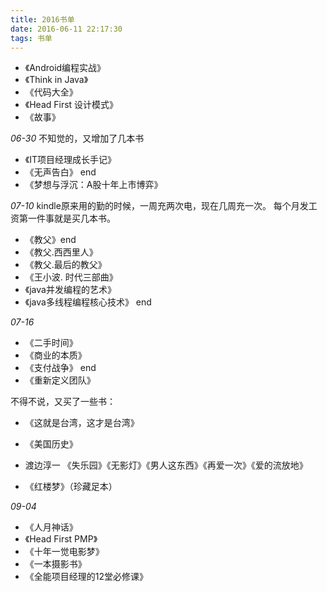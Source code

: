 ```yaml
---
title: 2016书单
date: 2016-06-11 22:17:30
tags: 书单
---
```

- 《Android编程实战》
- 《Think in Java》
- 《代码大全》
- 《Head First 设计模式》
- 《故事》

<!-- more -->

*06-30*
不知觉的，又增加了几本书

- 《IT项目经理成长手记》
- 《无声告白》   end
- 《梦想与浮沉：A股十年上市博弈》

*07-10*
kindle原来用的勤的时候，一周充两次电，现在几周充一次。
每个月发工资第一件事就是买几本书。
- 《教父》end
- 《教父.西西里人》 
- 《教父.最后的教父》
- 《王小波. 时代三部曲》
- 《java并发编程的艺术》
- 《java多线程编程核心技术》 end

*07-16*
- 《二手时间》
- 《商业的本质》
- 《支付战争》 end
- 《重新定义团队》

不得不说，又买了一些书： 

- 《这就是台湾，这才是台湾》 

- 《美国历史》

- 渡边淳一 《失乐园》《无影灯》《男人这东西》《再爱一次》《爱的流放地》

- 《红楼梦》（珍藏足本）

*09-04*
- 《人月神话》
- 《Head First PMP》
- 《十年一觉电影梦》
- 《一本摄影书》
- 《全能项目经理的12堂必修课》